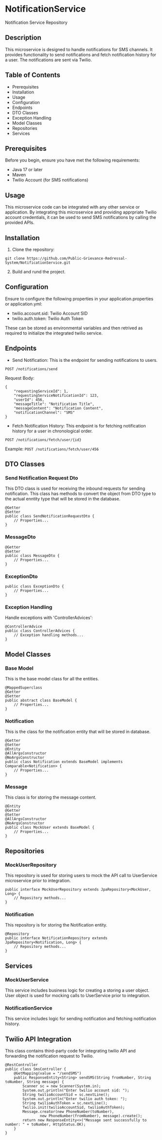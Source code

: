 # NotificationService
Notification Service Repository
## Description
This microservice is designed to handle notifications for SMS channels. It provides functionality to send notifications and fetch notification history for a user. The notifications are sent via Twilio.

## Table of Contents
- Prerequisites
- Installation
- Usage
- Configuration
- Endpoints
- DTO Classes
- Exception Handling
- Model Classes
- Repositories
- Services
## Prerequisites
Before you begin, ensure you have met the following requirements:

- Java 17 or later
- Maven
- Twilio Account (for SMS notifications)
## Usage
This microservice code can be integrated with any other service or application. By integrating this microservice and providing apprpriate Twilio account credentials, it can be used to send SMS notifications by calling the provided APIs.

## Installation
1. Clone the repository:

```git clone https://github.com/Public-Grievance-Redressal-System/NotificationService.git```

2. Build and rund the project.

## Configuration
Ensure to configure the following properties in your application.properties or application.yml:

- twilio.account.sid: Twilio Account SID
- twilio.auth.token: Twilio Auth Token

These can be stored as environmental variables and then retrived as required to initialize the integrated twilio service.

## Endpoints
- Send Notification: This is the endpoint for sending notifications to users.

`POST /notifications/send`

Request Body:

```
{
    "requestingServiceId": 1,
    "requestingServiceNotificationId": 123,
    "userId": 456,
    "messageTitle": "Notification Title",
    "messageContent": "Notification Content",
    "notificationChannel": "SMS"
}
```
- Fetch Notification History: This endpoint is for fetching notification history for a user in chronological order.

`POST /notifications/fetch/user/{id}`

Example:
`POST /notifications/fetch/user/456`

## DTO Classes
### Send Notification Request Dto
This DTO class is used for receiving the inbound requests for sending notification. This class has methods to convert the object from DTO type to the actual enntity type that will be stored in the database. 
```
@Getter
@Setter
public class SendNotificationRequestDto {
    // Properties...
}
```
### MessageDto
```
@Getter
@Setter
public class MessageDto {
    // Properties...
}
```
### ExceptionDto
```
public class ExceptionDto {
    // Properties...
}
```
### Exception Handling
Handle exceptions with 'ControllerAdvices':
```
@ControllerAdvice
public class ControllerAdvices {
    // Exception handling methods...
}
```
## Model Classes

### Base Model
This is the base model class for all the entities.
```
@MappedSuperclass
@Getter
@Setter
public abstract class BaseModel {
    // Properties...
}
```
### Notification
This is the class for the notification entity that will be stored in database.
```
@Getter
@Setter
@Entity
@AllArgsConstructor
@NoArgsConstructor
public class Notification extends BaseModel implements Comparable<Notification> {
    // Properties...
}
```
### Message
This class is for storing the message content.
```
@Entity
@Getter
@Setter
@AllArgsConstructor
@NoArgsConstructor
public class MockUser extends BaseModel {
    // Properties...
}
```

## Repositories

### MockUserRepository
This repository is used for storing users to mock the API call to UserService microservice prior to integration.
```
public interface MockUserRepository extends JpaRepository<MockUser, Long> {
    // Repository methods...
}
```
### Notification
This repository is for storing the Notification entity.
```
@Repository
public interface NotificationRepository extends JpaRepository<Notification, Long> {
    // Repository methods...
}
```
## Services

### MockUserService
This service includes business logic for creating a storing a user object. User object is used for mocking calls to UserService prior to integration.
### NotificationService
This service includes logic for sending notification and fetching notification history.
## Twilio API Integration
This class contains third-party code for integrating twilio API and forwarding the notification request to Twilio.
```
@RestController
public class SmsController {
    @GetMapping(value = "/sendSMS")
    public ResponseEntity<String> sendSMS(String fromNumber, String toNumber, String message) {
        Scanner sc = new Scanner(System.in);
        System.out.println("Enter twilio account sid: ");
        String twilioAccountSid = sc.nextLine();
        System.out.println("Enter twilio auth token: ");
        String twilioAuthToken = sc.nextLine();
        Twilio.init(twilioAccountSid, twilioAuthToken);
        Message.creator(new PhoneNumber(toNumber),
                new PhoneNumber(fromNumber), message).create();
        return new ResponseEntity<>("Message sent successfully to number: " + toNumber, HttpStatus.OK);
    }
}
```
